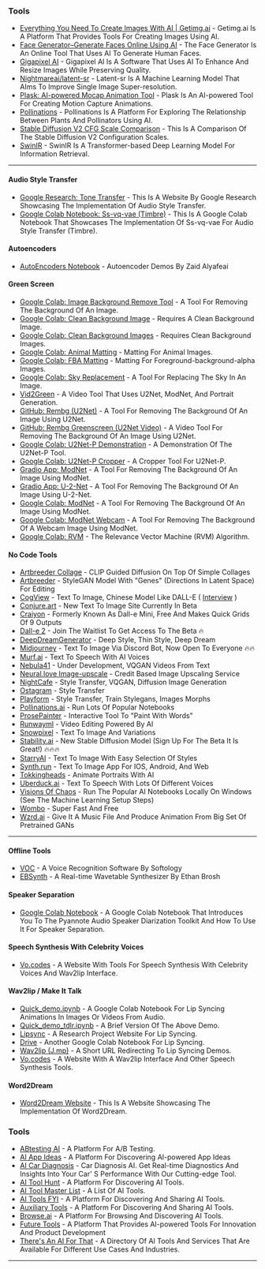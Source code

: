 ### Tools

* [Everything You Need To Create Images With AI | Getimg.ai](https://getimg.ai/) - Getimg.ai Is A Platform That Provides Tools For Creating Images Using AI.
* [Face Generator–Generate Faces Online Using AI](https://generated.photos/face-generator?ref=aiartapps.com) - The Face Generator Is An Online Tool That Uses AI To Generate Human Faces.
* [Gigapixel AI](https://www.topazlabs.com/gigapixel-ai) - Gigapixel AI Is A Software That Uses AI To Enhance And Resize Images While Preserving Quality.
* [Nightmareai/latent-sr](https://replicate.com/nightmareai/latent-sr) - Latent-sr Is A Machine Learning Model That AIms To Improve Single Image Super-resolution.
* [Plask: AI-powered Mocap Animation Tool](https://plask.ai/) - Plask Is An AI-powered Tool For Creating Motion Capture Animations.
* [Pollinations](https://pollinations.ai/) - Pollinations Is A Platform For Exploring The Relationship Between Plants And Pollinators Using AI.
* [Stable Diffusion V2 CFG Scale Comparison](https://proximacentaurib.notion.site/Stable-Diffusion-V2-CFG-Scale-Comparison-a7d98b8b8a9c4e6e9cbb0ba3282a9b38) - This Is A Comparison Of The Stable Diffusion V2 Configuration Scales.
* [SwinIR](https://huggingface.co/spaces/akhaliq/SwinIR) - SwinIR Is A Transformer-based Deep Learning Model For Information Retrieval.

***

#### Audio Style Transfer

* [Google Research: Tone Transfer](https://sites.research.google/tonetransfer) - This Is A Website By Google Research Showcasing The Implementation Of Audio Style Transfer.
* [Google Colab Notebook: Ss-vq-vae (Timbre)](https://colab.research.google.com/github/cifkao/ss%E2%80%93vq%E2%80%93vae/blob/main/experiments/colab\_demo.ipynb) - This Is A Google Colab Notebook That Showcases The Implementation Of Ss-vq-vae For Audio Style Transfer (Timbre).

#### Autoencoders

* [AutoEncoders Notebook](https://colab.research.google.com/github/zaidalyafeai/Notebooks/blob/master/AutoEncoders.ipynb) - Autoencoder Demos By Zaid Alyafeai

#### Green Screen

* [Google Colab: Image Background Remove Tool](https://colab.research.google.com/github/OPHoperHPO/image-background-remove-tool/blob/master/docs/other/try.ipynb) - A Tool For Removing The Background Of An Image.
* [Google Colab: Clean Background Image](https://colab.research.google.com/drive/1cTxFq1YuoJ5QPqaTcnskwlHDolnjBkB9) - Requires A Clean Background Image.
* [Google Colab: Clean Background Images](https://colab.research.google.com/drive/1Y9zWfULc8-DDTSsCH-pX6Utw8skiJG5) - Requires Clean Background Images.
* [Google Colab: Animal Matting](https://colab.research.google.com/drive/1EaQ5h4u9Q\_MmDSFTDmFG0ZOeSsFuRTsJ) - Matting For Animal Images.
* [Google Colab: FBA Matting](https://colab.research.google.com/drive/1Ut2szLBTxPejGHt\_GYUkua21yUVWseOE) - Matting For Foreground-background-alpha Images.
* [Google Colab: Sky Replacement](https://colab.research.google.com/drive/1-BqXD3EzDY6PHRdwb3cWayk2KictbFaz?usp=sharing) - A Tool For Replacing The Sky In An Image.
* [Vid2Green](http://j.mp/vid2green) - A Video Tool That Uses U2Net, ModNet, And Portrait Generation.
* [GitHub: Rembg (U2Net)](https://github.com/danielgatis/rembg) - A Tool For Removing The Background Of An Image Using U2Net.
* [GitHub: Rembg Greenscreen (U2Net Video)](https://github.com/ecsplendid/rembg-greenscreen) - A Video Tool For Removing The Background Of An Image Using U2Net.
* [Google Colab: U2Net-P Demonstration](https://colab.research.google.com/github/shreyas-bk/U-2-Net-Demo/blob/master/DEMOS/U\_2\_Netp\_Demonstration\_Colab.ipynb) - A Demonstration Of The U2Net-P Tool.
* [Google Colab: U2Net-P Cropper](https://colab.research.google.com/github/Norod/my-colab-experiments/blob/master/U\_2\_Netp\_Cropper\_Colab.ipynb) - A Cropper Tool For U2Net-P.
* [Gradio App: ModNet](https://www.gradio.app/hub/aliabd/modnet) - A Tool For Removing The Background Of An Image Using ModNet.
* [Gradio App: U-2-Net](https://gradio.app/hub/AK391/U-2-Net) - A Tool For Removing The Background Of An Image Using U-2-Net.
* [Google Colab: ModNet](https://colab.research.google.com/drive/1GANpbKT06aEFiW-Ssx0DQnnEADcXwQG6) - A Tool For Removing The Background Of An Image Using ModNet.
* [Google Colab: ModNet Webcam](https://colab.research.google.com/drive/1Pt3KDSc2q7WxFvekCnCLD8P0gBEbxm6J) - A Tool For Removing The Background Of A Webcam Image Using ModNet.
* [Google Colab: RVM](https://colab.research.google.com/drive/10z-pNKRnVNsp0Lq9tH1J\_XPZ7CBC\_uHm) - The Relevance Vector Machine (RVM) Algorithm.

#### No Code Tools

* [Artbreeder Collage](https://collage.artbreeder.com/) - CLIP Guided Diffusion On Top Of Simple Collages
* [Artbreeder](https://www.artbreeder.com/) - StyleGAN Model With "Genes" (Directions In Latent Space) For Editing
* [CogView](https://agc.platform.baai.ac.cn/CogView/index.html) - Text To Image, Chinese Model Like DALL-E ( [Interview](https://towardsdatascience.com/cogview-image-generation-and-language-modelling-at-scale-8d358a0686d2) )
* [Conjure.art](https://www.conjure.art/) - New Text To Image Site Currently In Beta
* [Craiyon](https://www.craiyon.com/) - Formerly Known As Dall-e Mini, Free And Makes Quick Grids Of 9 Outputs
* [Dall-e 2](https://openai.com/dall-e-2/) - Join The Waitlist To Get Access To The Beta  🔥
* [DeepDreamGenerator](https://deepdreamgenerator.com/) - Deep Style, Thin Style, Deep Dream
* [Midjourney](https://midjourney.com/) - Text To Image Via Discord Bot, Now Open To Everyone  🔥🔥
* [Murf.ai](https://murf.ai/text-to-speech) - Text To Speech With AI Voices
* [Nebula41](https://nebula41.io/) - Under Development, VQGAN Videos From Text
* [Neural.love Image-upscale](https://neural.love/image-upscale) - Credit Based Image Upscaling Service
* [NightCafe](https://creator.nightcafe.studio/) - Style Transfer, VQGAN, Diffusion Image Generation
* [Ostagram](https://www.ostagram.me/) - Style Transfer
* [Playform](https://www.playform.io/) - Style Transfer, Train Stylegans, Images Morphs
* [Pollinations.ai](https://pollinations.ai/) - Run Lots Of Popular Notebooks
* [ProsePainter](https://www.prosepainter.com/) - Interactive Tool To "Paint With Words"
* [Runwayml](https://runwayml.com/) - Video Editing Powered By AI
* [Snowpixel](https://snowpixel.app/) - Text To Image And Variations
* [Stability.ai](https://stability.ai/beta-signup-form) - New Stable Diffusion Model (Sign Up For The Beta It Is Great!) 🔥🔥🔥
* [StarryAI](https://www.starryai.com/) - Text To Image With Easy Selection Of Styles
* [Synth.run](https://www.synth.run/) - Text To Image App For IOS, Android, And Web
* [Tokkingheads](https://www.tokkingheads.com/) - Animate Portraits With AI
* [Uberduck.ai](https://uberduck.ai/speak) - Text To Speech With Lots Of Different Voices
* [Visions Of Chaos](https://softology.pro/voc.htm) - Run The Popular AI Notebooks Locally On Windows (See The Machine Learning Setup Steps)
* [Wombo](https://app.wombo.art/) - Super Fast And Free
* [Wzrd.ai](https://wzrd.ai/) - Give It A Music File And Produce Animation From Big Set Of Pretrained GANs

***

#### Offline Tools

* [VOC](https://softology.com.au/voc.htm) - A Voice Recognition Software By Softology
* [EBSynth](https://ebsynth.com/) - A Real-time Wavetable Synthesizer By Ethan Brosh

#### Speaker Separation

* [Google Colab Notebook](https://colab.research.google.com/github/pyannote/pyannote%E2%80%93audio/blob/master/notebooks/introduction\_to\_pyannote\_audio\_speaker\_diarization\_toolkit.ipynb) - A Google Colab Notebook That Introduces You To The Pyannote Audio Speaker Diarization Toolkit And How To Use It For Speaker Separation.

#### Speech Synthesis With Celebrity Voices

* [Vo.codes](https://vo.codes) - A Website With Tools For Speech Synthesis With Celebrity Voices And Wav2lip Interface.

#### Wav2lip / Make It Talk

* [Quick\_demo.ipynb](https://colab.research.google.com/github/yzhou359/MakeItTalk/blob/main/quick\_demo.ipynb) - A Google Colab Notebook For Lip Syncing Animations In Images Or Videos From Audio.
* [Quick\_demo\_tdlr.ipynb](https://colab.research.google.com/github/yzhou359/MakeItTalk/blob/main/quick\_demo\_tdlr.ipynb) - A Brief Version Of The Above Demo.
* [Lipsync](https://bhaasha.iiit.ac.in/lipsync/) - A Research Project Website For Lip Syncing.
* [Drive](https://colab.research.google.com/drive/1tZpDWXz49W6wDcTprANRGLo2D\_EbD5J8) - Another Google Colab Notebook For Lip Syncing.
* [Wav2lip (J.mp)](https://j.mp/wav2lip) - A Short URL Redirecting To Lip Syncing Demos.
* [Vo.codes](https://vo.codes) - A Website With A Wav2lip Interface And Other Speech Synthesis Tools.

#### Word2Dream

* [Word2Dream Website](https://eyalgruss.com/word2dream) - This Is A Website Showcasing The Implementation Of Word2Dream.### Tools

* [ABtesting AI](https://abtesting.ai/) - A Platform For A/B Testing.
* [AI App Ideas](http://www.aiappideas.com) - A Platform For Discovering AI-powered App Ideas
* [AI Car Diagnosis](http://cardiagnosis.softr.app) - Car Diagnosis AI. Get Real-time Diagnostics And Insights Into Your Car' S Performance With Our Cutting-edge Tool.
* [AI Tool Hunt](https://www.aitoolhunt.com/) - A Platform For Discovering AI Tools.
* [AI Tool Master List](https://share-docs.clickup.com/25598832/d/h/rd6vg-14247/0b79ca1dc0f7429/rd6vg-12207) - A List Of AI Tools.
* [AI Tools FYI](https://aitools.fyi/) - A Platform For Discovering And Sharing AI Tools.
* [Auxiliary Tools](https://www.auxiliary.tools/) - A Platform For Discovering And Sharing AI Tools.
* [Browse.ai](https://www.browse.ai/) - A Platform For Browsing And Discovering AI Tools.
* [Future Tools](https://www.futuretools.io/) - A Platform That Provides AI-powered Tools For Innovation And Product Development
* [There's An AI For That](https://theresanaiforthat.com/) - A Directory Of AI Tools And Services That Are Available For Different Use Cases And Industries.

***